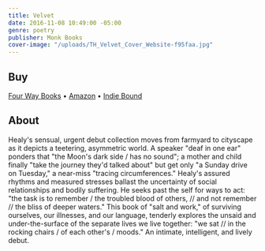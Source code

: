 ```yaml
---
title: Velvet
date: 2016-11-08 10:49:00 -05:00
genre: poetry
publisher: Monk Books
cover-image: "/uploads/TH_Velvet_Cover_Website-f95faa.jpg"
---
```


## Buy

[Four Way Books](http://fourwaybooks.com/site/what-the-right-hand-knows/) &bull; [Amazon](http://www.amazon.com/What-Right-Knows-Stahlecker-Selections/dp/1884800955/ref=sr_1_1?ie=UTF8&qid=1249854998&sr=8-1) &bull; [Indie Bound](http://www.indiebound.org/book/9781884800955)

## About

Healy's sensual, urgent debut collection moves from farmyard to cityscape as it depicts a teetering, asymmetric world. A speaker "deaf in one ear" ponders that "the Moon's dark side / has no sound"; a mother and child finally "take the journey they'd talked about" but get only "a Sunday drive on Tuesday," a near-miss "tracing circumferences." Healy's assured rhythms and measured stresses ballast the uncertainty of social relationships and bodily suffering. He seeks past the self for ways to act: "the task is to remember / the troubled blood of others, // and not remember // the bliss of deeper waters." This book of "salt and work," of surviving ourselves, our illnesses, and our language, tenderly explores the unsaid and under-the-surface of the separate lives we live together: "we sat // in the rocking chairs / of each other's / moods." An intimate, intelligent, and lively debut.